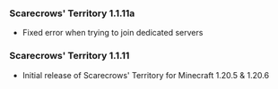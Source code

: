 ### Scarecrows' Territory 1.1.11a
- Fixed error when trying to join dedicated servers

### Scarecrows' Territory 1.1.11
- Initial release of Scarecrows' Territory for Minecraft 1.20.5 & 1.20.6
